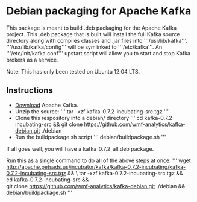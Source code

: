 # Debian packaging for Apache Kafka

This package is meant to build .deb packaging for the Apache Kafka project.
This .deb package that is built will install the full Kafka source directory
along with compiles classes and .jar files into '''/usr/lib/kafka'''.
'''/usr/lib/kafka/config''' will be symlinked to '''/etc/kafka'''.  An
'''/etc/init/kafka.conf''' upstart script will allow you to start and stop
Kafka brokers as a service.

Note:  This has only been tested on Ubuntu 12.04 LTS.

## Instructions
- [Download](http://incubator.apache.org/kafka/downloads.html) Apache Kafka.
- Unzip the source:
'''
tar -xzf kafka-0.7.2-incubating-src.tgz 
'''
- Clone this respository into a debian/ directory
'''
cd kafka-0.7.2-incubating-src && git clone https://github.com/wmf-analytics/kafka-debian.git ./debian
- Run the buildpackage.sh script
'''
debian/buildpackage.sh
'''

If all goes well, you will have a kafka_0.7.2_all.deb package.

Run this as a single command to do all of the above steps at once:
'''
wget http://apache.petsads.us/incubator/kafka/kafka-0.7.2-incubating/kafka-0.7.2-incubating-src.tgz && \ 
  tar -xzf kafka-0.7.2-incubating-src.tgz && \
  cd kafka-0.7.2-incubating-src && \
  git clone https://github.com/wmf-analytics/kafka-debian.git ./debian && \
  debian/buildpackage.sh
'''